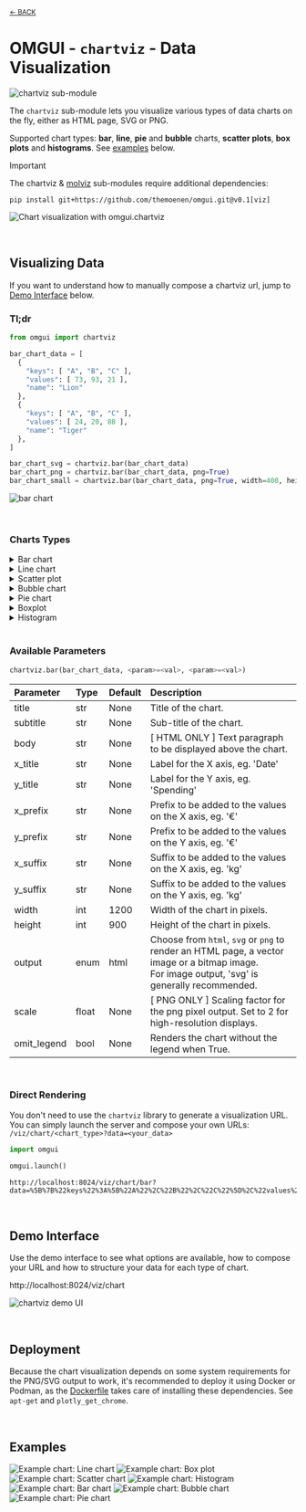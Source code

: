 <sub>[&larr; BACK](readme.md)</sub>

# OMGUI - `chartviz` - Data Visualization

![chartviz sub-module](https://img.shields.io/badge/sub--module-omgui.chartviz-yellow)

The `chartviz` sub-module lets you visualize various types of data charts on the fly, either as HTML page, SVG or PNG.

Supported chart types: **bar**, **line**, **pie** and **bubble** charts, **scatter plots**, **box plots** and **histograms**. See [examples](#examples) below.

> [!IMPORTANT]
> The chartviz & [molviz](molviz.md) sub-modules require additional dependencies:
>
> ```shell
> pip install git+https://github.com/themoenen/omgui.git@v0.1[viz]
> ```

![Chart visualization with omgui.chartviz](assets/chart-preview.svg)

<br>

## Visualizing Data

If you want to understand how to manually compose a chartviz url, jump to [Demo Interface](#demo-interface) below.

### Tl;dr

```python
from omgui import chartviz

bar_chart_data = [
  {
    "keys": [ "A", "B", "C" ],
    "values": [ 73, 93, 21 ],
    "name": "Lion"
  },
  {
    "keys": [ "A", "B", "C" ],
    "values": [ 24, 20, 88 ],
    "name": "Tiger"
  },
]

bar_chart_svg = chartviz.bar(bar_chart_data)
bar_chart_png = chartviz.bar(bar_chart_data, png=True)
bar_chart_small = chartviz.bar(bar_chart_data, png=True, width=400, height=300)
```

![bar chart](assets/chartviz-tldr.svg)

<br>

### Charts Types

<!-- Bar chart -->
<details>
<summary>Bar chart</summary>

```
# Data structure for bar charts:

[
  {
    "name": "Lion",
    "keys": [ "A", "B", "C" ],
    "values": [ 73, 93, 21 ]
  },
  {
    "name": "Tiger",
    "keys": [ "A", "B", "C" ],
    "values": [ 24, 20, 88 ]
  },
]
```

</details>

<!-- Line chart -->
<details>
<summary>Line chart</summary>

```
# Data structure for line charts:

[
  {
    "name": "Lion",
    "x": [ "2025-10-02", "2025-10-03", "2025-10-04" ],
    "y": [ -1004, -1628, -2179 ]
  },
  {
    "name": "Tiger",
    "x": [ "2025-10-02", "2025-10-03", "2025-10-04" ],
    "y": [ 135, -1065, -369 ]
  }
]
```

</details>

<!-- Scatter plot -->
<details>
<summary>Scatter plot</summary>

```
# Data structure for scatter plots:

[
  {
    "name": "Monkey",
    "x": [ 186276, 6424, 480 ],
    "y": [ 18, 38, 100 ]
  },
  {
    "name": "Wolf",
    "x": [ 192280, 194700, 9450 ],
    "y": [ 11, 52, 23 ]
  }
]
```

</details>

<!-- Bubble chart -->
<details>
<summary>Bubble chart</summary>

```
# Data structure for bubble charts:

[
  {
    "name": "Elephant",
    "x": [ -4, -24, -5 ],
    "y": [ -9, -38, -25 ],
    "size": [ 63, 0, 21.6 ]
  },
  {
    "name": "Zebra",
    "x": [ 17, -34, 26 ],
    "y": [ 38, -24, 24 ],
    "size": [ 36, 56.7, 0 ]
  }
]
```

</details>

<!-- Pie chart -->
<details>
<summary>Pie chart</summary>

```
# Data structure for pie charts:

[
  {
    "values": [ 80, 1, 14 ],
    "labels": [ "Lion", "Tiger", "Elephant" ]
  }
]
```

</details>

<!-- Boxplot -->
<details>
<summary>Boxplot</summary>

```
# Data structure for basic boxplots:

[
  {
    "name": "Lion",
    "data": [ 953, 146, 137 ]
  },
  {
    "name": "Tiger",
    "data": [ 672, 723, 629 ]
  }
]
```

```
# Data structure for grouped boxplots:
[
  {
    "name": "Tiger",
    "data": [ 376, 247, 986, 221 ],
    "groups": [ "A", "A", "B", "B" ]
  },
  {
    "name": "Elephant",
    "data": [ 678, 802, 576, 384 ],
    "groups": [ "A", "A", "B", "B" ]
  },
  {
    "name": "Giraffe",
    "data": [ 589, 137, 823, 472 ],
    "groups": [ "A", "A", "B", "B" ]
  }
]
```

</details>

<!-- Histogram chart -->
<details>
<summary>Histogram</summary>

| Test                                                 | Bar                                                |
| ---------------------------------------------------- | -------------------------------------------------- |
| <code># Data structure for histograms:<br>...</code> | <code># Data structure for histograms:\n...</code> |

</details>

<br>

### Available Parameters

```python
chartviz.bar(bar_chart_data, <param>=<val>, <param>=<val>)
```

| Parameter   | Type  | Default | Description                                                                                                                                       |
| :---------- | :---- | :------ | :------------------------------------------------------------------------------------------------------------------------------------------------ |
| title       | str   | None    | Title of the chart.                                                                                                                               |
| subtitle    | str   | None    | Sub-title of the chart.                                                                                                                           |
| body        | str   | None    | [ HTML ONLY ] Text paragraph to be displayed above the chart.                                                                                     |
| x_title     | str   | None    | Label for the X axis, eg. 'Date'                                                                                                                  |
| y_title     | str   | None    | Label for the Y axis, eg. 'Spending'                                                                                                              |
| x_prefix    | str   | None    | Prefix to be added to the values on the X axis, eg. '€'                                                                                           |
| y_prefix    | str   | None    | Prefix to be added to the values on the Y axis, eg. '€'                                                                                           |
| x_suffix    | str   | None    | Suffix to be added to the values on the X axis, eg. 'kg'                                                                                          |
| y_suffix    | str   | None    | Suffix to be added to the values on the Y axis, eg. 'kg'                                                                                          |
| width       | int   | 1200    | Width of the chart in pixels.                                                                                                                     |
| height      | int   | 900     | Height of the chart in pixels.                                                                                                                    |
| output      | enum  | html    | Choose from `html`, `svg` or `png` to render an HTML page, a vector image or a bitmap image.<br>For image output, 'svg' is generally recommended. |
| scale       | float | None    | [ PNG ONLY ] Scaling factor for the png pixel output. Set to 2 for high-resolution displays.                                                      |
| omit_legend | bool  | None    | Renders the chart without the legend when True.                                                                                                   |

<br>

### Direct Rendering

You don't need to use the `chartviz` library to generate a visualization URL.  
You can simply launch the server and compose your own URLs: `/viz/chart/<chart_type>?data=<your_data>`

```python
import omgui

omgui.launch()
```

```text
http://localhost:8024/viz/chart/bar?data=%5B%7B%22keys%22%3A%5B%22A%22%2C%22B%22%2C%22C%22%5D%2C%22values%22%3A%5B73%2C93%2C21%5D%2C%22name%22%3A%22Lion%22%7D%2C%7B%22keys%22%3A%5B%22A%22%2C%22B%22%2C%22C%22%5D%2C%22values%22%3A%5B24%2C20%2C88%5D%2C%22name%22%3A%22Tiger%22%7D%5D&width=400&height=300&output=svg
```

<br>

## Demo Interface

Use the demo interface to see what options are available, how to compose your URL and how to structure your data for each type of chart.

http://localhost:8024/viz/chart

![chartviz demo UI](assets/chartviz-demo-ui.png)

<br>

## Deployment

Because the chart visualization depends on some system requirements for the PNG/SVG output to work, it's recommended to deploy it using Docker or Podman, as the [Dockerfile](Dockerfile) takes care of installing these dependencies. See `apt-get` and `plotly_get_chrome`.

<br>

## Examples

![Example chart: Line chart](assets/chart-example-line.svg)
![Example chart: Box plot](assets/chart-example-box-plot.svg)
![Example chart: Scatter chart](assets/chart-example-scatter-plot.svg)
![Example chart: Histogram](assets/chart-example-histogram.svg)
![Example chart: Bar chart](assets/chart-example-bar.svg)
![Example chart: Bubble chart](assets/chart-example-bubble.svg)
![Example chart: Pie chart](assets/chart-example-pie.svg)

<!--
```python
from omgui import chartviz

groups = ["Group A", "Group B", "Group C"]
data = [
    {
        "keys": groups,
        "name": "Flamingo",
        "data": [ 56, 79, 10 ]
    },
    {
        "keys": groups,
        "name": "Possum",
        "data": [ 81, 10, 50 ]
    },
    {
        "keys": groups,
        "name": "Shrew",
        "data": [ 99, 20, 45 ]
    }
]

chartviz.boxplot(data)
```
-->
